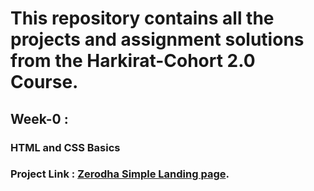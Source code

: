 # This repository contains all the projects and assignment solutions from the Harkirat-Cohort 2.0 Course.

## Week-0 :
### HTML and CSS Basics 
### Project Link : [Zerodha Simple Landing page](https://harkirat-singh-cohort-je87-35c65zufg-amrita150s-projects.vercel.app/).

